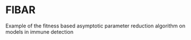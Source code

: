 # FIBAR
Example of the fitness based asymptotic parameter reduction algorithm on models in immune detection
